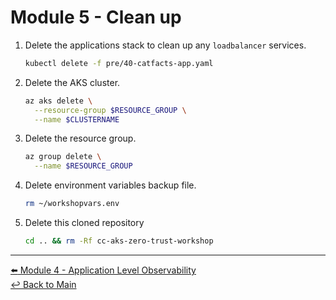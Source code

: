 # Module 5 - Clean up

1. Delete the applications stack to clean up any `loadbalancer` services.

   ```bash
   kubectl delete -f pre/40-catfacts-app.yaml
   ```

2. Delete the AKS cluster.

   ```bash
   az aks delete \
     --resource-group $RESOURCE_GROUP \
     --name $CLUSTERNAME
   ```

3. Delete the resource group.

   ```bash
   az group delete \
     --name $RESOURCE_GROUP
   ```

4. Delete environment variables backup file.

   ```bash
   rm ~/workshopvars.env
   ```

5. Delete this cloned repository

   ```bash
   cd .. && rm -Rf cc-aks-zero-trust-workshop
   ```

---

[:arrow_left: Module 4 - Application Level Observability](/mod/module-4-application-observability.md)  
[:leftwards_arrow_with_hook: Back to Main](/README.md)

